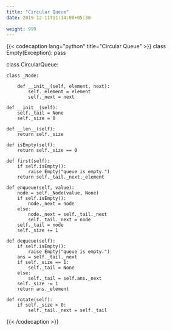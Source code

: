 ```yaml
---
title: "Circular Queue"
date: 2019-12-11T11:14:00+05:30
 
weight: 999
---
```


{{< codecaption lang="python" title="Circular Queue" >}}
class Empty(Exception):
    pass

class CircularQueue:

    class _Node:

        def __init__(self, element, next):
            self._element = element
            self._next = next

    def __init__(self):
        self._tail = None
        self._size = 0

    def __len__(self):
        return self._size

    def isEmpty(self):
        return self._size == 0

    def first(self):
        if self.isEmpty():
            raise Empty("queue is empty.")
        return self._tail._next._element

    def enqueue(self, value):
        node = self._Node(value, None)
        if self.isEmpty():
            node._next = node
        else:
            node._next = self._tail._next
            self._tail._next = node
        self._tail = node
        self._size += 1

    def dequeue(self):
        if self.isEmpty():
            raise Empty("queue is empty.")
        ans = self._tail._next
        if self._size == 1:
            self._tail = None
        else:
            self._tail = self.ans._next
        self._size -= 1
        return ans._element

    def rotate(self):
        if self._size > 0:
            self._tail._next = self._tail
{{< /codecaption >}}